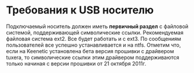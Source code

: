 # Требования к USB носителю #

Подключаемый носитель должен иметь **первичный раздел** с файловой системой, поддерживающей символические ссылки. Рекомендуемая файловая система ext2. Все будет работать и с ext3. По сообщениям пользователей все успешно устанавливается и на ntfs. Отметим что, если на Keenetic установлена бета версия прошивки с драйвером tuxera, то символические ссылки этим драйвером поддерживаются только начиная с версии прошивки от 21 октября 2011г.